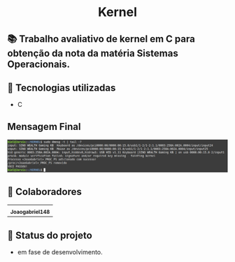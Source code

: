 <h1 align="center">Kernel</h1>

## :books: Trabalho avaliativo de kernel em C para obtenção da nota da matéria Sistemas Operacionais.

## :wrench: Tecnologias utilizadas
* C

## Mensagem Final
  <img src="msg voçê passou/vocepassou.png"/>
  
## :handshake: Colaboradores
<table>
  <tr>
    <td align="center">
      <a href="https://github.com/Joaogabriel148">
        <sub>
          <b>Joaogabriel148</b>
        </sub>
      </a>
    </td>
  </tr>
</table>

## :dart: Status do projeto
* em fase de desenvolvimento.

